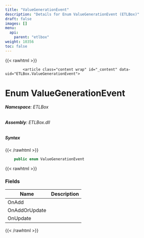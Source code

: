 ```yaml
---
title: "ValueGenerationEvent"
description: "Details for Enum ValueGenerationEvent (ETLBox)"
draft: false
images: []
menu:
  api:
    parent: "etlbox"
weight: 10356
toc: false
---
```


{{< rawhtml >}}

            <article class="content wrap" id="_content" data-uid="ETLBox.ValueGenerationEvent">
  <h1 id="ETLBox_ValueGenerationEvent" data-uid="ETLBox.ValueGenerationEvent" class="text-break">Enum ValueGenerationEvent
</h1>
  <div class="markdown level0 summary"></div>
  <div class="markdown level0 conceptual"></div>
<h6><strong>Namespace</strong>: ETLBox</h6>
  <h6><strong>Assembly</strong>: ETLBox.dll</h6>
  <h5 id="ETLBox_ValueGenerationEvent_syntax">Syntax</h5>
{{< /rawhtml >}}

```C#
    public enum ValueGenerationEvent
```

{{< rawhtml >}}
  <h3 id="fields">Fields
</h3>
  <table class="table table-bordered table-condensed">
    <thead>
      <tr>
        <th>Name</th>
        <th>Description</th>
      </tr>
    <thead>
    <tbody>
      <tr>
        <td id="ETLBox_ValueGenerationEvent_OnAdd">OnAdd</td>
        <td></td>
      </tr>
      <tr>
        <td id="ETLBox_ValueGenerationEvent_OnAddOrUpdate">OnAddOrUpdate</td>
        <td></td>
      </tr>
      <tr>
        <td id="ETLBox_ValueGenerationEvent_OnUpdate">OnUpdate</td>
        <td></td>
      </tr>
    </tbody>
  </thead></thead></table>

{{< /rawhtml >}}
